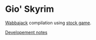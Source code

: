 # Gio' Skyrim

[Wabbajack](https://www.wabbajack.org/) compilation using [stock game](https://wiki.wabbajack.org/modlist_author_documentation/Keeping%20the%20Game%20Folder%20clean.html#stock-game).

[Developement notes](docs/README.md)